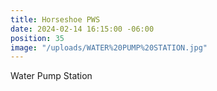 ```yaml
---
title: Horseshoe PWS
date: 2024-02-14 16:15:00 -06:00
position: 35
image: "/uploads/WATER%20PUMP%20STATION.jpg"
---
```


Water Pump Station